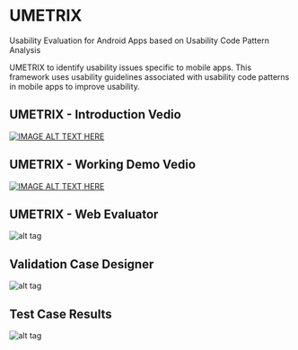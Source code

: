 # UMETRIX #

Usability Evaluation for Android Apps based on Usability Code Pattern Analysis 

UMETRIX to identify usability issues specific to mobile apps. This framework uses usability guidelines associated with usability code patterns in mobile apps to improve usability.

## UMETRIX - Introduction Vedio ##
[![IMAGE ALT TEXT HERE](https://raw.githubusercontent.com/neerajmathur/UMETRIX/master/ScreenShots/UmetrixIntroduction.png)](https://www.youtube.com/watch?v=Y_1Gq6NbFhs)

## UMETRIX - Working Demo Vedio ##
[![IMAGE ALT TEXT HERE](https://raw.githubusercontent.com/neerajmathur/UMETRIX/master/ScreenShots/UmetrixVedioLinkImg.png)](https://www.youtube.com/watch?v=eeo0e1ajNnM)

## UMETRIX - Web Evaluator ##
![alt tag](https://raw.githubusercontent.com/neerajmathur/UMETRIX/master/ScreenShots/TestAndroidApp.png)

## Validation Case Designer ##
![alt tag](https://raw.githubusercontent.com/neerajmathur/UMETRIX/master/ScreenShots/DefineTestCase.png)

## Test Case Results ##
![alt tag](https://raw.githubusercontent.com/neerajmathur/UMETRIX/master/ScreenShots/TestResults.png)
